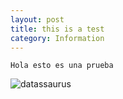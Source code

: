 ```yaml
---
layout: post
title: this is a test
category: Information
---
```



```
Hola esto es una prueba
```

<img class="u-full-width" src="https://raw.githubusercontent.com/WillArevalo/Curso-de-Machine-Learning-Aplicado-con-Python/master/assets/datasaurus.png" alt="datassaurus">